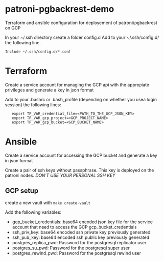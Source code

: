 # patroni-pgbackrest-demo
Terraform and ansible configuration for deployement of patroni/pgbackrest on GCP

In your ~/.ssh directory create a folder config.d
Add to your ~/.ssh/config.d/ the following line.

`Include ~/.ssh/config.d/*.conf`

# Terraform 
Create a service account for managing the GCP api with the appropiate privileges and generate a key in json format

Add to your .bashrc or .bash_profile (depending on whether you usea login session) the following lines:

```export TF_VAR_HOME=${HOME}
   export TF_VAR_credential_file=<PATH_TO_THE_GCP_JSON_KEY>
   export TF_VAR_gcp_project=<GCP_PROJECT_NAME>
   export TF_VAR_gcp_bucket=<GCP_BUCKET_NAME>
```

# Ansible

Create a service account for accessing the GCP bucket and generate a key in json format

Create a pair of ssh keys without passphrase. This key is deployed on the patroni nodes. *DON'T USE YOUR PERSONAL SSH KEY*
## GCP setup 

create a new vault with `make create-vault`

Add the following variables:

* gcp_bucket_credentials: base64 encoded json key file for the service account that need to access the GCP gcp_bucket_credentials
* ssh_priv_key: base64 encoded ssh private key previously generated
* ssh_pub_key: base64 encoded ssh public key previously generated
* postgres_replica_pwd: Password for the postgresql replicator user
* postgres_su_pwd:  Password for the postgresql super user
* postgres_rewind_pwd:  Password for the postgresql rewind user


